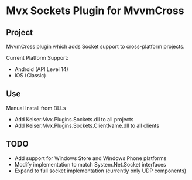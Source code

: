 Mvx Sockets Plugin for MvvmCross
========================

## Project
MvvmCross plugin which adds Socket support to cross-platform projects.

Current Platform Support:
* Android (API Level 14)
* iOS (Classic)

## Use
Manual Install from DLLs
* Add Keiser.Mvx.Plugins.Sockets.dll to all projects
* Add Keiser.Mvx.Plugins.Sockets.ClientName.dll to all clients 

## TODO
* Add support for Windows Store and Windows Phone platforms
* Modify implementation to match System.Net.Socket interfaces
* Expand to full socket implementation (currently only UDP components)
